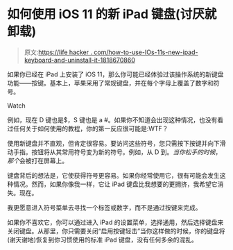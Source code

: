 # 如何使用 iOS 11 的新 iPad 键盘(讨厌就卸载)

> 原文:[https://life hacker . com/how-to-use-IOs-11s-new-ipad-keyboard-and-uninstall-it-1818670860](https://lifehacker.com/how-to-use-ios-11s-new-ipad-keyboard-and-uninstall-it-1818670860)

如果你已经在 iPad 上安装了 iOS 11，那么你可能已经体验过该操作系统的新键盘功能——按键。基本上，苹果采用了常规键盘，并在每个字母上覆盖了数字和符号。

Watch

例如，现在 D 键也是$，S 键也是 a #。如果你不知道会出现这种情况，也没有看过任何关于如何使用的教程，你的第一反应很可能是:WTF？

使用新键盘并不直观，但肯定很容易。要访问这些符号，您只需按下按键并向下滑动手指。按钮将从其常用符号变为新的符号。例如，从 D 到$。当你松手的时候，那个$会被打在屏幕上。

键盘背后的想法是，它使获得符号更容易。如果你经常使用它，很有可能会发生这种情况。然而，如果你像我一样，它让 iPad 键盘比我想要的更拥挤，我希望它消失。现在。

我更愿意进入符号菜单去寻找一个标签或数字，而不是通过按键来完成。

如果你不喜欢它，你可以通过进入 iPad 的设置菜单，选择通用，然后选择键盘来关闭键盘。从那里，你只需要关闭“启用按键轻击”当你这样做的时候，你的键盘将(谢天谢地)恢复到你习惯使用的标准 iPad 键盘，没有任何多余的混乱。